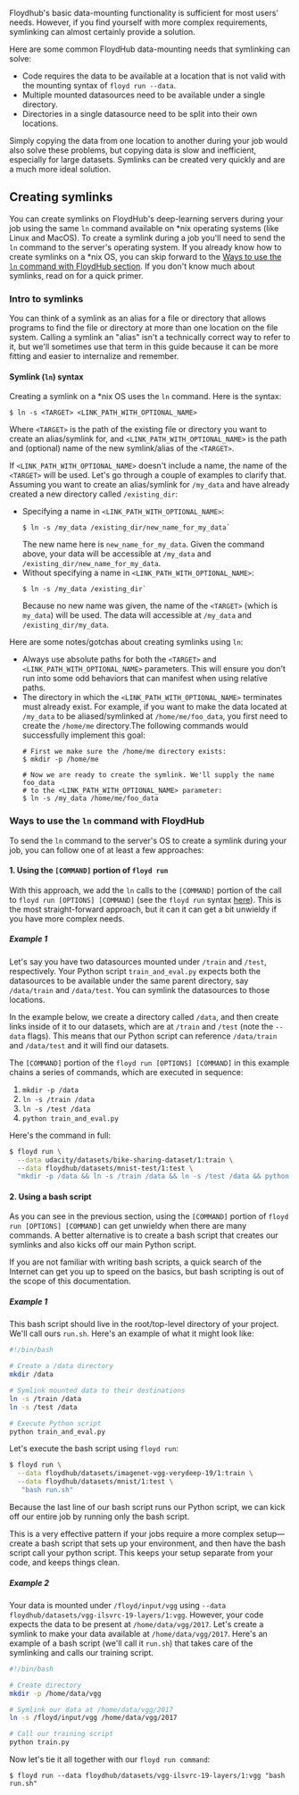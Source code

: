Floydhub's basic data-mounting functionality is sufficient for most users'
needs. However, if you find yourself with more complex requirements, symlinking
can almost certainly provide a solution.

Here are some common FloydHub data-mounting needs that symlinking can solve:

  - Code requires the data to be available at a location that is not valid with
    the mounting syntax of `floyd run --data`.
  - Multiple mounted datasources need to be available under a single directory.
  - Directories in a single datasource need to be split into their own
    locations.

Simply copying the data from one location to another during your job would also
solve these problems, but copying data is slow and inefficient, especially for
large datasets. Symlinks can be created very quickly and are a much more ideal
solution.

## Creating symlinks
You can create symlinks on FloydHub's deep-learning servers during your job
using the same `ln` command available on \*nix operating systems (like Linux
and MacOS). To create a symlink during a job you'll need to send the `ln`
command to the server's operating system. If you already know how to create
symlinks on a \*nix OS, you can skip forward to the [Ways to use the `ln`
command with FloydHub section](#ways-to-use-the-ln-command-with-floydhub). If
you don't know much about symlinks, read on for a quick primer.

### Intro to symlinks
You can think of a symlink as an alias for a file or directory that allows
programs to find the file or directory at more than one location on the file
system. Calling a symlink an "alias" isn't a technically correct way to refer
to it, but we'll sometimes use that term in this guide because it can be more
fitting and easier to internalize and remember.

#### Symlink (`ln`) syntax
Creating a symlink on a \*nix OS uses the `ln` command. Here is the syntax:
```
$ ln -s <TARGET> <LINK_PATH_WITH_OPTIONAL_NAME>
```

Where `<TARGET>` is the path of the existing file or directory you want to
create an alias/symlink for, and `<LINK_PATH_WITH_OPTIONAL_NAME>` is the path
and (optional) name of the new symlink/alias of the `<TARGET>`.

If `<LINK_PATH_WITH_OPTIONAL_NAME>` doesn't include a name, the name of the
`<TARGET>` will be used. Let's go through a couple of examples to clarify that.
Assuming you want to create an alias/symlink for `/my_data` and have already
created a new directory called `/existing_dir`:

  - Specifying a name in `<LINK_PATH_WITH_OPTIONAL_NAME>`:
    ```
    $ ln -s /my_data /existing_dir/new_name_for_my_data`
    ```
    The new name here is `new_name_for_my_data`. Given the command above, your
    data will be accessible at `/my_data` and
    `/existing_dir/new_name_for_my_data`.
  - Without specifying a name in `<LINK_PATH_WITH_OPTIONAL_NAME>`:
    ```
    $ ln -s /my_data /existing_dir`
    ```
    Because no new name was given, the name of the `<TARGET>` (which is
    `my_data`) will be used. The data will accessible at `/my_data` and
    `/existing_dir/my_data`.

Here are some notes/gotchas about creating symlinks using `ln`:

  - Always use absolute paths for both the `<TARGET>` and
    `<LINK_PATH_WITH_OPTIONAL_NAME>` parameters. This will ensure you don't run
    into some odd behaviors that can manifest when using relative paths.
  - The directory in which the `<LINK_PATH_WITH_OPTIONAL_NAME>` terminates must
    already exist. For example, if you want to make the data located at
    `/my_data` to be aliased/symlinked at `/home/me/foo_data`, you first need
    to create the `/home/me` directory.The following commands would
    successfully implement this goal:
    ```
    # First we make sure the /home/me directory exists:
    $ mkdir -p /home/me

    # Now we are ready to create the symlink. We'll supply the name foo_data
    # to the <LINK_PATH_WITH_OPTIONAL_NAME> parameter:
    $ ln -s /my_data /home/me/foo_data
    ```

### Ways to use the `ln` command with FloydHub

To send the `ln` command to the server's OS to create a symlink during your
job, you can follow one of at least a few approaches:

#### 1. Using the `[COMMAND]` portion of `floyd run`

With this approach, we add the `ln` calls to the `[COMMAND]` portion of the
call to `floyd run [OPTIONS] [COMMAND]` (see the `floyd run` syntax
[here](../../commands/run.md)). This is the most straight-forward approach, but
it can it can get a bit unwieldy if you have more complex needs.

##### Example 1

Let's say you have two datasources mounted under `/train` and `/test`,
respectively. Your Python script `train_and_eval.py` expects both the
datasources to be available under the same parent directory, say `/data/train`
and `/data/test`. You can symlink the datasources to those locations.

In the example below, we create a directory called `/data`, and then create
links inside of it to our datasets, which are at `/train` and `/test` (note the
`--data` flags). This means that our Python script can reference `/data/train`
and `/data/test` and it will find our datasets.

The `[COMMAND]` portion of the `floyd run [OPTIONS] [COMMAND]` in this example
chains a series of commands, which are executed in sequence:

1. `mkdir -p /data`
2. `ln -s /train /data`
3. `ln -s /test /data`
4. `python train_and_eval.py`

Here's the command in full:

```bash
$ floyd run \
  --data udacity/datasets/bike-sharing-dataset/1:train \
  --data floydhub/datasets/mnist-test/1:test \
  "mkdir -p /data && ln -s /train /data && ln -s /test /data && python train_and_eval.py"
```

#### 2. Using a bash script

As you can see in the previous section, using the `[COMMAND]` portion of `floyd
run [OPTIONS] [COMMAND]` can get unwieldy when there are many commands. A
better alternative is to create a bash script that creates our symlinks and
also kicks off our main Python script.

If you are not familiar with writing bash scripts, a quick search of the
Internet can get you up to speed on the basics, but bash scripting is out of
the scope of this documentation.

##### Example 1

This bash script should live in the root/top-level directory of your project.
We'll call ours `run.sh`. Here's an example of what it might look like:

```bash
#!/bin/bash

# Create a /data directory
mkdir /data

# Symlink mounted data to their destinations
ln -s /train /data
ln -s /test /data

# Execute Python script
python train_and_eval.py
```

Let's execute the bash script using `floyd run`:

```bash
$ floyd run \
  --data floydhub/datasets/imagenet-vgg-verydeep-19/1:train \
  --data floydhub/datasets/mnist/1:test \
   "bash run.sh"
```

Because the last line of our bash script runs our Python script, we can kick
off our entire job by running only the bash script.

This is a very effective pattern if your jobs require a more complex
setup—create a bash script that sets up your environment, and then have the
bash script call your python script. This keeps your setup separate from your
code, and keeps things clean.

##### Example 2

Your data is mounted under `/floyd/input/vgg` using `--data
floydhub/datasets/vgg-ilsvrc-19-layers/1:vgg`. However, your code expects the
data to be present at `/home/data/vgg/2017`. Let's create a symlink to make
your data available at `/home/data/vgg/2017`. Here's an example of a bash
script (we'll call it `run.sh`) that takes care of the symlinking and
calls our training script.

```bash
#!/bin/bash

# Create directory
mkdir -p /home/data/vgg

# Symlink our data at /home/data/vgg/2017
ln -s /floyd/input/vgg /home/data/vgg/2017

# Call our training script
python train.py
```

Now let's tie it all together with our `floyd run command`:

```
$ floyd run --data floydhub/datasets/vgg-ilsvrc-19-layers/1:vgg "bash run.sh"
```

